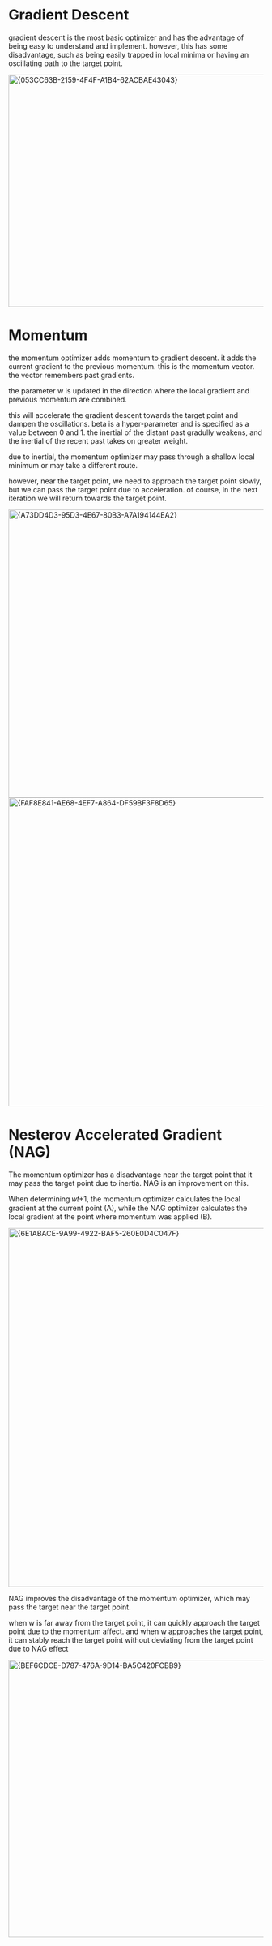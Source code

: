 # Gradient Descent 
gradient descent is the most basic optimizer and has the advantage of being easy to understand and implement. however, this has some 
disadvantage, such as being easily trapped in local minima or having an oscillating path to the target point.

<img width="1289" height="458" alt="{053CC63B-2159-4F4F-A1B4-62ACBAE43043}" src="https://github.com/user-attachments/assets/b2198c95-c355-4c7b-8acb-ef37b3a2408d" />


# Momentum
the momentum optimizer adds momentum to gradient descent. it adds the current gradient to the previous momentum. this is the momentum vector. the vector remembers past gradients.

the parameter w is updated in the direction where the local gradient and previous momentum are combined.

this will accelerate the gradient descent towards the target point and dampen the oscillations.
beta is a hyper-parameter and is specified as a value between 0 and 1. the inertial of the distant past gradully weakens, and the inertial of the recent past takes on greater weight.

due to inertial, the momentum optimizer may pass through a shallow local minimum or may take a different route.

however, near the target point, we need to approach the target point slowly, but we can pass the target point due to acceleration. of course, in the next iteration we will return towards the target point.

<img width="1863" height="568" alt="{A73DD4D3-95D3-4E67-80B3-A7A194144EA2}" src="https://github.com/user-attachments/assets/413e358e-0489-4620-9b04-e2bfda10db8e" />



<img width="1174" height="609" alt="{FAF8E841-AE68-4EF7-A864-DF59BF3F8D65}" src="https://github.com/user-attachments/assets/62a190bb-452e-460f-8906-398f5862191b" />


# Nesterov Accelerated Gradient (NAG)
The momentum optimizer has a disadvantage near the target point that it may pass the target point due to inertia. NAG is an improvement on this.

When determining 𝑤𝑡+1, the momentum optimizer calculates the local gradient at the current point (A), while the NAG optimizer calculates the local gradient at the point where momentum was applied (B).


<img width="1846" height="708" alt="{6E1ABACE-9A99-4922-BAF5-260E0D4C047F}" src="https://github.com/user-attachments/assets/7702bbae-29b0-465d-839e-93434a91c423" />



NAG improves the disadvantage of the momentum optimizer, which may pass the target near the target point.

when w is far away from the target point, it can quickly approach the target point due to the momentum affect. and when w approaches the target point, it can stably reach the target point without deviating from the target point due to NAG effect

<img width="1733" height="547" alt="{BEF6CDCE-D787-476A-9D14-BA5C420FCBB9}" src="https://github.com/user-attachments/assets/a6efc408-c77c-4f7c-8fd1-ef0f2710ac1e" />



